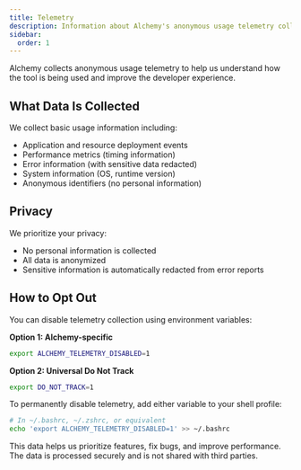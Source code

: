 ```yaml
---
title: Telemetry
description: Information about Alchemy's anonymous usage telemetry collection and how to opt out
sidebar:
  order: 1
---
```



Alchemy collects anonymous usage telemetry to help us understand how the tool is being used and improve the developer experience.

## What Data Is Collected

We collect basic usage information including:

- Application and resource deployment events
- Performance metrics (timing information)
- Error information (with sensitive data redacted)
- System information (OS, runtime version)
- Anonymous identifiers (no personal information)

## Privacy

We prioritize your privacy:

- No personal information is collected
- All data is anonymized
- Sensitive information is automatically redacted from error reports

## How to Opt Out

You can disable telemetry collection using environment variables:

**Option 1: Alchemy-specific**
```bash
export ALCHEMY_TELEMETRY_DISABLED=1
```

**Option 2: Universal Do Not Track**
```bash
export DO_NOT_TRACK=1
```

To permanently disable telemetry, add either variable to your shell profile:

```bash
# In ~/.bashrc, ~/.zshrc, or equivalent
echo 'export ALCHEMY_TELEMETRY_DISABLED=1' >> ~/.bashrc
```

This data helps us prioritize features, fix bugs, and improve performance. The data is processed securely and is not shared with third parties.
